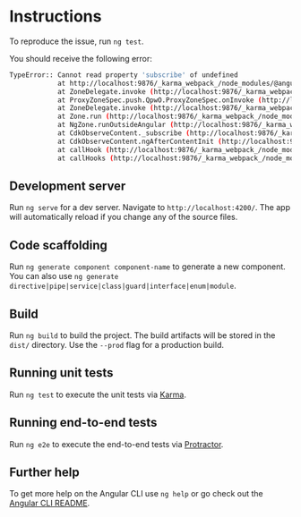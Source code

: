 # Instructions

To reproduce the issue, run `ng test`.

You should receive the following error:
```bash
TypeError:: Cannot read property 'subscribe' of undefined
            at http://localhost:9876/_karma_webpack_/node_modules/@angular/cdk/__ivy_ngcc__/fesm2015/observers.js:151:58
            at ZoneDelegate.invoke (http://localhost:9876/_karma_webpack_/node_modules/zone.js/dist/zone-evergreen.js:364:1)
            at ProxyZoneSpec.push.QpwO.ProxyZoneSpec.onInvoke (http://localhost:9876/_karma_webpack_/node_modules/zone.js/dist/zone-testing.js:292:1)
            at ZoneDelegate.invoke (http://localhost:9876/_karma_webpack_/node_modules/zone.js/dist/zone-evergreen.js:363:1)
            at Zone.run (http://localhost:9876/_karma_webpack_/node_modules/zone.js/dist/zone-evergreen.js:123:1)
            at NgZone.runOutsideAngular (http://localhost:9876/_karma_webpack_/node_modules/@angular/core/__ivy_ngcc__/fesm2015/core.js:27422:1)
            at CdkObserveContent._subscribe (http://localhost:9876/_karma_webpack_/node_modules/@angular/cdk/__ivy_ngcc__/fesm2015/observers.js:149:1)
            at CdkObserveContent.ngAfterContentInit (http://localhost:9876/_karma_webpack_/node_modules/@angular/cdk/__ivy_ngcc__/fesm2015/observers.js:136:1)
            at callHook (http://localhost:9876/_karma_webpack_/node_modules/@angular/core/__ivy_ngcc__/fesm2015/core.js:3281:1)
            at callHooks (http://localhost:9876/_karma_webpack_/node_modules/@angular/core/__ivy_ngcc__/fesm2015/core.js:3251:1)
```

## Development server

Run `ng serve` for a dev server. Navigate to `http://localhost:4200/`. The app will automatically reload if you change any of the source files.

## Code scaffolding

Run `ng generate component component-name` to generate a new component. You can also use `ng generate directive|pipe|service|class|guard|interface|enum|module`.

## Build

Run `ng build` to build the project. The build artifacts will be stored in the `dist/` directory. Use the `--prod` flag for a production build.

## Running unit tests

Run `ng test` to execute the unit tests via [Karma](https://karma-runner.github.io).

## Running end-to-end tests

Run `ng e2e` to execute the end-to-end tests via [Protractor](http://www.protractortest.org/).

## Further help

To get more help on the Angular CLI use `ng help` or go check out the [Angular CLI README](https://github.com/angular/angular-cli/blob/master/README.md).
